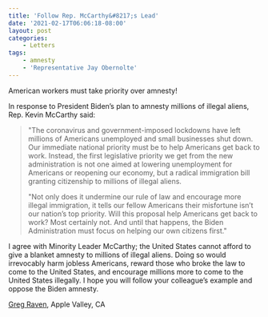 ```yaml
---
title: 'Follow Rep. McCarthy&#8217;s Lead'
date: '2021-02-17T06:06:18-08:00'
layout: post
categories:
    - Letters
tags:
    - amnesty
    - 'Representative Jay Obernolte'
---
```


American workers must take priority over amnesty!

In response to President Biden’s plan to amnesty millions of illegal aliens, Rep. Kevin McCarthy said:

> "The coronavirus and government-imposed lockdowns have left millions of Americans unemployed and small businesses shut down. Our immediate national priority must be to help Americans get back to work. Instead, the first legislative priority we get from the new administration is not one aimed at lowering unemployment for Americans or reopening our economy, but a radical immigration bill granting citizenship to millions of illegal aliens.
> 
> "Not only does it undermine our rule of law and encourage more illegal immigration, it tells our fellow Americans their misfortune isn’t our nation’s top priority. Will this proposal help Americans get back to work? Most certainly not. And until that happens, the Biden Administration must focus on helping our own citizens first."

I agree with Minority Leader McCarthy; the United States cannot afford to give a blanket amnesty to millions of illegal aliens. Doing so would irrevocably harm jobless Americans, reward those who broke the law to come to the United States, and encourage millions more to come to the United States illegally. I hope you will follow your colleague’s example and oppose the Biden amnesty.

[Greg Raven](https://www.gregraven.org/), Apple Valley, CA
